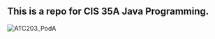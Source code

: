 ## This is a repo for CIS 35A Java Programming.
![ATC203_PodA](https://github.com/user-attachments/assets/52fc4bcf-18e8-45f4-80f3-18785d7096f6)
